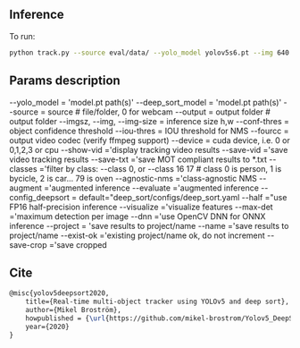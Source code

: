 ## Inference
To run:
``` bash
python track.py --source eval/data/ --yolo_model yolov5s6.pt --img 640  --deep_sort_model osnet_ain_x0_25 --classes 2 3 5 7 --agnostic-nms --save-vid --conf-thres 0.3 --save-crop
```

## Params description
--yolo_model = 'model.pt path(s)'
--deep_sort_model = 'model.pt path(s)'
--source = source  # file/folder, 0 for webcam
--output = output folder  # output folder
--imgsz, --img, --img-size = inference size h,w
--conf-thres = object confidence threshold
--iou-thres = IOU threshold for NMS
--fourcc = output video codec (verify ffmpeg support)
--device = cuda device, i.e. 0 or 0,1,2,3 or cpu
--show-vid ='display tracking video results
--save-vid ='save video tracking results
--save-txt ='save MOT compliant results to *.txt
--classes ='filter by class: --class 0, or --class 16 17 # class 0 is person, 1 is bycicle, 2 is car... 79 is oven
--agnostic-nms ='class-agnostic NMS
--augment ='augmented inference
--evaluate ='augmented inference
--config_deepsort = default="deep_sort/configs/deep_sort.yaml
--half ="use FP16 half-precision inference
--visualize ='visualize features
--max-det  ='maximum detection per image
--dnn ='use OpenCV DNN for ONNX inference
--project = 'save results to project/name
--name ='save results to project/name
--exist-ok ='existing project/name ok, do not increment
--save-crop ='save cropped

## Cite


```latex
@misc{yolov5deepsort2020,
    title={Real-time multi-object tracker using YOLOv5 and deep sort},
    author={Mikel Broström},
    howpublished = {\url{https://github.com/mikel-brostrom/Yolov5_DeepSort_Pytorch}},
    year={2020}
}
```
